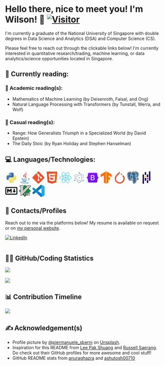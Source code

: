 # Hello there, nice to meet you! I'm Wilson! 👋 [![Visitor](https://visitor-badge.laobi.icu/badge?page_id=wilsonwid)](https://github.com/wilsonwid)

I'm currently a graduate of the National University of Singapore with double degrees in Data Science and Analytics (DSA) and Computer Science (CS).

Please feel free to reach out through the clickable links below! I'm currently interested in quantitative research/trading, machine learning, or data analytics/science opportunities located in Singapore.

## 📖 Currently reading:
### 🏫 Academic reading(s):
- Mathematics of Machine Learning (by Deisenroth, Faisal, and Ong)
- Natural Language Processing with Transformers (by Tunstall, Werra, and Wolf)

### 🧩 Casual reading(s):
- Range: How Generalists Triumph in a Specialized World (by David Epstein)
- The Daily Stoic (by Ryan Holiday and Stephen Hanselman)

## 💻 Languages/Technologies:
<p align="left">
  <a href="https://raw.githubusercontent.com/devicons/devicon/2ae2a900d2f041da66e950e4d48052658d850630/icons/python/python-original.svg"><img src="https://raw.githubusercontent.com/devicons/devicon/2ae2a900d2f041da66e950e4d48052658d850630/icons/python/python-original.svg" width="40" height="40"></a>
  <a href="https://raw.githubusercontent.com/devicons/devicon/2ae2a900d2f041da66e950e4d48052658d850630/icons/java/java-original.svg"><img src="https://raw.githubusercontent.com/devicons/devicon/2ae2a900d2f041da66e950e4d48052658d850630/icons/java/java-original.svg" width="40" height="40"></a>
  <a href="https://raw.githubusercontent.com/devicons/devicon/2ae2a900d2f041da66e950e4d48052658d850630/icons/git/git-original.svg"><img src="https://raw.githubusercontent.com/devicons/devicon/2ae2a900d2f041da66e950e4d48052658d850630/icons/git/git-original.svg" width="40" height="40"></a>
  <a href="https://raw.githubusercontent.com/devicons/devicon/master/icons/html5/html5-original.svg"><img src="https://raw.githubusercontent.com/devicons/devicon/master/icons/html5/html5-original.svg" width="40" /></a>
  <a href="https://raw.githubusercontent.com/devicons/devicon/master/icons/react/react-original.svg"><img src="https://raw.githubusercontent.com/devicons/devicon/master/icons/react/react-original.svg" width="40" height="40"></a>
  <a href="https://raw.githubusercontent.com/devicons/devicon/master/icons/electron/electron-original.svg"><img src="https://raw.githubusercontent.com/devicons/devicon/master/icons/electron/electron-original.svg" width="40" /></a>
  <a href="https://raw.githubusercontent.com/devicons/devicon/master/icons/bootstrap/bootstrap-original.svg"><img src="https://raw.githubusercontent.com/devicons/devicon/master/icons/bootstrap/bootstrap-original.svg" width="40"/></a>
  <a href="https://raw.githubusercontent.com/devicons/devicon/master/icons/tensorflow/tensorflow-original.svg"><img src="https://raw.githubusercontent.com/devicons/devicon/master/icons/tensorflow/tensorflow-original.svg" width="40" height="40"></a>
  <a href="https://raw.githubusercontent.com/devicons/devicon/master/icons/pytorch/pytorch-original.svg"><img src="https://raw.githubusercontent.com/devicons/devicon/master/icons/pytorch/pytorch-original.svg" width="40"/></a>
  <a href="https://raw.githubusercontent.com/devicons/devicon/master/icons/postgresql/postgresql-original.svg"><img src="https://raw.githubusercontent.com/devicons/devicon/master/icons/postgresql/postgresql-original.svg" width="40" /></a>
  <a href="https://raw.githubusercontent.com/devicons/devicon/master/icons/pandas/pandas-original.svg"><img src="https://raw.githubusercontent.com/devicons/devicon/master/icons/pandas/pandas-original.svg" width="40" /></a>
  <a href="https://raw.githubusercontent.com/devicons/devicon/master/icons/markdown/markdown-original.svg"><img src="https://raw.githubusercontent.com/devicons/devicon/master/icons/markdown/markdown-original.svg" width="40" /></a>
  <a href="https://raw.githubusercontent.com/devicons/devicon/master/icons/vim/vim-original.svg"><img src="https://raw.githubusercontent.com/devicons/devicon/master/icons/vim/vim-original.svg" width="40" /></a>
  <a href="https://raw.githubusercontent.com/devicons/devicon/master/icons/vscode/vscode-original.svg"><img src="https://raw.githubusercontent.com/devicons/devicon/master/icons/vscode/vscode-original.svg" width="40" /></a>
</p>

## 📱 Contacts/Profiles
Reach out to me via the platforms below! My resume is available on request or on [my personal website](https://wilsonwid.com).

<div align="left">
  <a href="https://www.linkedin.com/in/wilsonwid">
    <img alt="LinkedIn" src="https://img.shields.io/badge/linkedin%20-%230077B5.svg?&style=for-the-badge&logo=linkedin&logoColor=white"/>
  </a>
</div>

<br>

## 👨‍💻 GitHub/Coding Statistics
<div align="left">
  <a href="https://github.com/anuraghazra/github-readme-stats"><img align="top" src="https://github-readme-stats.vercel.app/api?username=wilsonwid&count_private=true&show_icons=true&theme=tokyonight&include_all_commits=true&title_color=dd58c1&icon_color=dd58c1&custom_title=Wilson's%20GitHub%20Stats" /></a>
  <br /><br />
  <a href="https://github.com/anuraghazra/github-readme-stats"><img align="top" src="https://github-readme-stats.vercel.app/api/top-langs?username=wilsonwid&count_private=true&theme=tokyonight&title_color=8ddbf7&layout=compact&hide=jupyter%20notebook,css,scss,html"></a>
</div>


## 📊 Contribution Timeline
<a href="https://github.com/ashutosh00710/github-readme-activity-graph"><img src="https://github-readme-activity-graph.vercel.app/graph?username=wilsonwid&custom_title=Contribution%20Graph&theme=react-dark&area=true&"/></a>

## ✍️ Acknowledgement(s)
- Profile picture by [@piermanuele_sberni](https://unsplash.com/@piermanuele_sberni) on [Unsplash](https://unsplash.com/photos/d_QNXgRRKJ0).
- Inspiration for this README from [Lee Pak Shuang](https://github.com/pakshuang/pakshuang/) and [Russell Saerang](https://github.com/RussellDash332). Do check out their GitHub profiles for more awesome and cool stuff!
- GitHub README stats from [anuraghazra](https://github.com/anuraghazra/github-readme-stats) and [ashutosh00710](https://github.com/ashutosh00710/github-readme-activity-graph)
